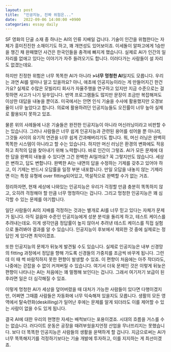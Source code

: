 ```yaml
---
layout: post
title:  "인공지능, 진짜 위험은..."
date:   2022-09-06 14:00:00 +0900
categories: essay daily
---
```


SF 영화의 단골 소재 중 하나는 AI의 인류 지배일 겁니다. 기술이 인간을 위협한다는 자체가 흥미진진한 소재이기도 하고, 꽤 개연성도 있어보이죠. 이세돌이 알파고에게 1승만을 챙긴 채 완패했던 사건은 한국인들을 충격에 빠지게 했습니다. 실제로 AI가 인간의 일자리를 없애고 있다는 이야기가 자주 들려오기도 합니다. 이러다가는 사람들이 설 자리도 없겠는데요.

하지만 진정한 위험은 너무 똑똑한 AI가 아니라 <strong>>너무 멍청한 AI</strong>일지도 모릅니다. 우리는 과연 AI를 얼마나 알고 있을까요? 아니, 애초에 인공지능이라는 게 만들어지긴 한건가요? 실제로 수많은 모빌리티 회사가 자율주행을 연구하고 있지만 지금 수준으로는 걸핏하면 사고가 나기 일쑤입니다. 번역 프로그램들도 많지만 문장이 조금만 복잡해져도 이상한 대답을 내놓을 뿐이죠. 미국에서는 안면 인식 기술을 수사에 활용했지만 오경보율이 너무 높았다고 합니다. 의료에 활용하려던 인공지능들도 오진률이 너무 높아 실제로 활용되지 못하고 있죠.

물론 위의 사례들에 나온 기술들은 완전한 인공지능이 아니라 머신러닝이라고 비판할 수는 있습니다. 그러나 사람들은 너무 쉽게 인공지능과 관련된 용어를 섞어쓸 뿐 아니라, 그것들 사이의 유기적 연관을 너무 쉽게 간과해버리기도 합니다. 뭐, 머신 러닝은 완벽히 똑똑한 시스템이 아니라고 할 수는 있습니다. 하지만 머신 러닝은 환경의 변화에도 적응하고 최적의 답을 찾아내기 위해 노력합니다. 바로 인간이 그렇죠. AI가 모든 문제에 대한 답을 완벽히 내놓을 수 있다면 그건 완벽한 AI일까요? 꼭 그렇지만도 않습니다. 세상은 변하고, 답도 변합니다. 완벽한 AI는 내면의 답을 수정하는 기제를 갖추고 있어야 하고, 이 기제는 반드시 오답률을 일정 부분 내포합니다. 만일 오답을 내놓지 않는 기제라면 이는 특정 유형에 over fitting되어있고, 역설적으로 완벽할 수가 없는 거죠.

정리하자면, 현재 세상에 나와있는 인공지능은 우리가 걱정할 만큼 충분히 똑똑하지 않고, 오히려 걱정해야 할 만큼 너무 멍청하다는 겁니다. 그리고 멍청한 인공지능은 꽤 심각할 수 있는 문제를 야기합니다.

일단 사람들이 AI의 지배를 걱정하는 것과는 별개로 AI를 너무 믿고 있다는 자체가 문제가 됩니다. 아직 걸음마 수준인 인공지능에게 성분 분석을 돌리게 하고, 테스트 케이스를 추려내는데요. 이게 생각만큼 정답률이 높지 않아서 추려낸 테스트 케이스를 직접 실험으로 돌려봐야 결과를 알 수 있습니다. 인공지능이 후보에서 제외한 것 중에 실제로는 정답인 게 있다면 최악이겠죠.

또한 인공지능의 문제가 뒤늦게 발견될 수도 있습니다. 실제로 인공지능은 내부 신경망의 fitting 과정에서 정답을 향해 가도록 신경들의 가중치를 조금씩 바꾸게 됩니다. 그런데 이 때 썩 바람직하지 못한 편향이 발생할 수 있죠. 이 편향이 처음에는 아주 작더라도, 나중에는 걷잡을 수 없이 커져버릴 수 있습니다. 여기서 더욱 문제인 것은 이렇게 뒤늦은 편향이 나타나는 AI는 처음에는 꽤 멀쩡해 보인다는 겁니다. 그래서 여기저기 보급이 된 후라면 일은 더 심각해질 수 있죠.

이렇게 멍청한 AI가 세상을 덮어버렸을 때 대처가 가능한 사람들이 있다면 다행이겠지만, 어쩌면 그때쯤 사람들은 자동화에 너무 익숙해져 있을지도 모릅니다. 생활의 모든 영역에서 탈숙련화(deskilling)가 일어난 후에는 문제를 알게 되더라도 이를 제어할 수 있는 사람이 없을 수도 있게 됩니다.

결국 AI에 대한 우리의 현명한 자세는 배척보다는 포용이겠죠. 시대의 흐름을 거스를 수는 없습니다. 러다이트 운동은 공장을 때려부쉈을지언정 산업을 무너뜨리지는 못했습니다. 보다 더 똑똑한 인공지능은 사람들의 생활을 윤택하게 할 겁니다. 지금으로써는 AI가 너무 똑똑해지기를 걱정하기보다는 기술 개발에 투자하고, 이를 지지하는 게 최선이겠죠.
